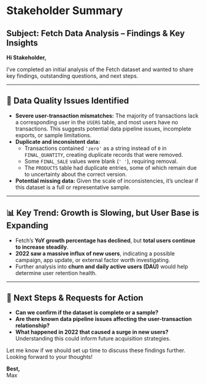 # Stakeholder Summary

## Subject: Fetch Data Analysis – Findings & Key Insights  

**Hi Stakeholder,**  

I’ve completed an initial analysis of the Fetch dataset and wanted to share key findings, outstanding questions, and next steps.  

---

## 🔹 Data Quality Issues Identified

- **Severe user-transaction mismatches:** The majority of transactions lack a corresponding user in the `USERS` table, and most users have no transactions. This suggests potential data pipeline issues, incomplete exports, or sample limitations.  
- **Duplicate and inconsistent data:**  
  - Transactions contained `'zero'` as a string instead of `0` in `FINAL_QUANTITY`, creating duplicate records that were removed.  
  - Some `FINAL_SALE` values were blank (`' '`), requiring removal.  
  - The `PRODUCTS` table had duplicate entries, some of which remain due to uncertainty about the correct version.  
- **Potential missing data:** Given the scale of inconsistencies, it’s unclear if this dataset is a full or representative sample.  

---

## 📊 Key Trend: Growth is Slowing, but User Base is Expanding

- Fetch’s **YoY growth percentage has declined**, but **total users continue to increase steadily**.  
- **2022 saw a massive influx of new users**, indicating a possible campaign, app update, or external factor worth investigating.  
- Further analysis into **churn and daily active users (DAU)** would help determine user retention health.  

---

## 📌 Next Steps & Requests for Action

- **Can we confirm if the dataset is complete or a sample?**  
- **Are there known data pipeline issues affecting the user-transaction relationship?**  
- **What happened in 2022 that caused a surge in new users?** Understanding this could inform future acquisition strategies.  

Let me know if we should set up time to discuss these findings further. Looking forward to your thoughts!  

**Best,**  
Max 
